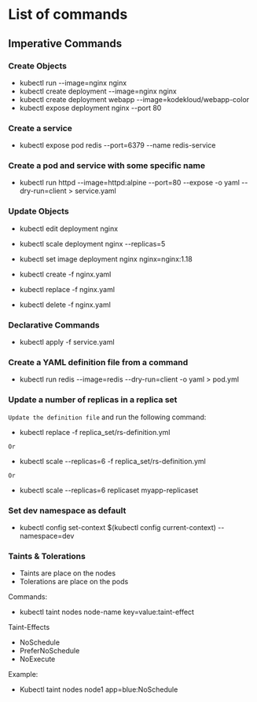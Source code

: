 # List of commands

## Imperative Commands

### Create Objects
- kubectl run --image=nginx nginx
- kubectl create deployment --image=nginx nginx
- kubectl create deployment webapp --image=kodekloud/webapp-color
- kubectl expose deployment nginx --port 80

### Create a service
- kubectl expose pod redis --port=6379 --name redis-service 

### Create a pod and service with some specific name
- kubectl run httpd --image=httpd:alpine --port=80 --expose -o yaml --dry-run=client > service.yaml

### Update Objects

- kubectl edit deployment nginx
- kubectl scale deployment nginx --replicas=5
- kubectl set image deployment nginx nginx=nginx:1.18

- kubectl create -f nginx.yaml
- kubectl replace -f nginx.yaml
- kubectl delete -f nginx.yaml

### Declarative Commands
- kubectl apply -f service.yaml

### Create a YAML definition file from a command
- kubectl run redis --image=redis --dry-run=client -o yaml > pod.yml

### Update a number of replicas in a replica set
`Update the definition file` and run the following command:

- kubectl replace -f replica_set/rs-definition.yml

`Or`
- kubectl scale --replicas=6 -f replica_set/rs-definition.yml

`Or`

- kubectl scale --replicas=6 replicaset myapp-replicaset

### Set dev namespace as default
- kubectl config set-context $(kubectl config current-context) --namespace=dev

### Taints & Tolerations

- Taints are place on the nodes
- Tolerations are place on the pods

Commands:

- kubectl taint nodes node-name key=value:taint-effect

Taint-Effects

- NoSchedule
- PreferNoSchedule
- NoExecute

Example:

- Kubectl taint nodes node1 app=blue:NoSchedule
